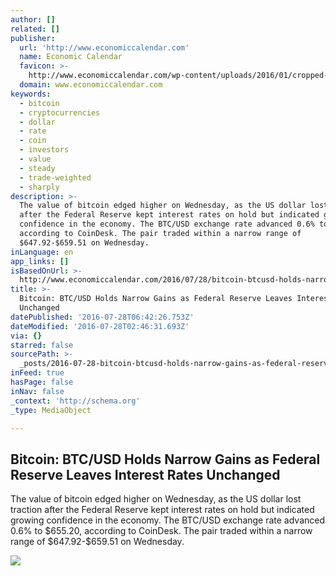 ```yaml
---
author: []
related: []
publisher:
  url: 'http://www.economiccalendar.com'
  name: Economic Calendar
  favicon: >-
    http://www.economiccalendar.com/wp-content/uploads/2016/01/cropped-512_x_512__1-1-192x192.png
  domain: www.economiccalendar.com
keywords:
  - bitcoin
  - cryptocurrencies
  - dollar
  - rate
  - coin
  - investors
  - value
  - steady
  - trade-weighted
  - sharply
description: >-
  The value of bitcoin edged higher on Wednesday, as the US dollar lost traction
  after the Federal Reserve kept interest rates on hold but indicated growing
  confidence in the economy. The BTC/USD exchange rate advanced 0.6% to $655.20,
  according to CoinDesk. The pair traded within a narrow range of
  $647.92-$659.51 on Wednesday.
inLanguage: en
app_links: []
isBasedOnUrl: >-
  http://www.economiccalendar.com/2016/07/28/bitcoin-btcusd-holds-narrow-gains-as-federal-reserve-leaves-interest-rates-unchanged/
title: >-
  Bitcoin: BTC/USD Holds Narrow Gains as Federal Reserve Leaves Interest Rates
  Unchanged
datePublished: '2016-07-28T06:42:26.753Z'
dateModified: '2016-07-28T02:46:31.693Z'
via: {}
starred: false
sourcePath: >-
  _posts/2016-07-28-bitcoin-btcusd-holds-narrow-gains-as-federal-reserve-leave.md
inFeed: true
hasPage: false
inNav: false
_context: 'http://schema.org'
_type: MediaObject

---
```

<article style=""><h1>Bitcoin: BTC/USD Holds Narrow Gains as Federal Reserve Leaves Interest Rates Unchanged</h1><p>The value of bitcoin edged higher on Wednesday, as the US dollar lost traction after the Federal Reserve kept interest rates on hold but indicated growing confidence in the economy. The BTC/USD exchange rate advanced 0.6% to $655.20, according to CoinDesk. The pair traded within a narrow range of $647.92-$659.51 on Wednesday.</p><img src="http://www.economiccalendar.com/wp-content/uploads/2016/03/bitcoin-3.jpg" /></article>